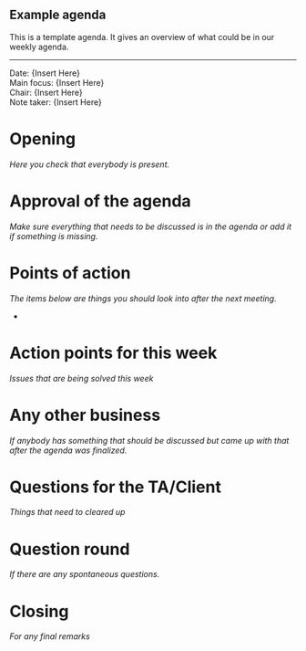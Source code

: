 ## Example agenda

This is a template agenda. It gives an overview of what could be in our weekly agenda.

---

Date:           {Insert Here}\
Main focus:     {Insert Here}\
Chair:          {Insert Here}\
Note taker:     {Insert Here}


# Opening
*Here you check that everybody is present.*

# Approval of the agenda
*Make sure everything that needs to be discussed is in the agenda or add it if something is missing.*

# Points of action
*The items below are things you should look into after the next meeting.*

- 

# Action points for this week
*Issues that are being solved this week*

# Any other business
*If anybody has something that should be discussed but came up with that after the agenda was finalized.*

# Questions for the TA/Client
*Things that need to cleared up*

# Question round
*If there are any spontaneous questions.*

# Closing
*For any final remarks*
